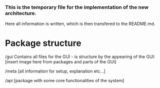 ### This is the temporary file for the implementation of the new architecture. ###

Here all information is written, which is then transfered to the README.md.

# Package structure #

/gui
Contains all files for the GUI - is structure by the appearing of the GUI:
[insert image here from packages and parts of the GUI]

/meta
[all information for setup, explanation etc...]

/api
[package with some core functionalities of the system]